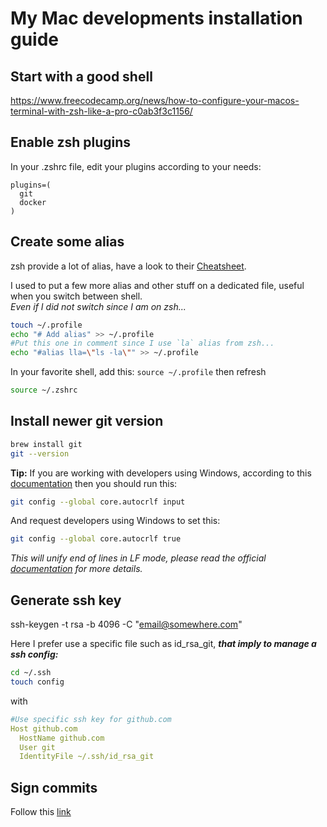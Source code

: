# My Mac developments installation guide

## Start with a good shell
https://www.freecodecamp.org/news/how-to-configure-your-macos-terminal-with-zsh-like-a-pro-c0ab3f3c1156/

## Enable zsh plugins

In your .zshrc file, edit your plugins according to your needs:

```
plugins=(
  git
  docker
)
```

## Create some alias

zsh provide a lot of alias, have a look to their [Cheatsheet](https://github.com/ohmyzsh/ohmyzsh/wiki/Cheatsheet).  

I used to put a few more alias and other stuff on a dedicated file, useful when you switch between shell.  
_Even if I did not switch since I am on zsh..._

```bash
touch ~/.profile
echo "# Add alias" >> ~/.profile
#Put this one in comment since I use `la` alias from zsh...
echo "#alias lla=\"ls -la\"" >> ~/.profile
```

In your favorite shell, add this: `source ~/.profile` then refresh
```bash
source ~/.zshrc
```


## Install newer git version

```bash
brew install git
git --version
```

**Tip:** If you are working with developers using Windows, according to this [documentation](https://git-scm.com/book/en/v2/Customizing-Git-Git-Configuration) then you should run this:

```bash
git config --global core.autocrlf input
````

And request developers using Windows to set this:
```bash
git config --global core.autocrlf true
````

*This will unify end of lines in LF mode, please read the official [documentation](https://git-scm.com/book/en/v2/Customizing-Git-Git-Configuration)  for more details.*


## Generate ssh key

ssh-keygen -t rsa -b 4096 -C "email@somewhere.com"

Here I prefer use a specific file such as id_rsa_git, _**that imply to manage a ssh config:**_

```bash
cd ~/.ssh
touch config
```
with

```YAML
#Use specific ssh key for github.com
Host github.com
  HostName github.com
  User git
  IdentityFile ~/.ssh/id_rsa_git
```

## Sign commits

Follow this [link](https://help.github.com/en/github/authenticating-to-github/signing-commits)
